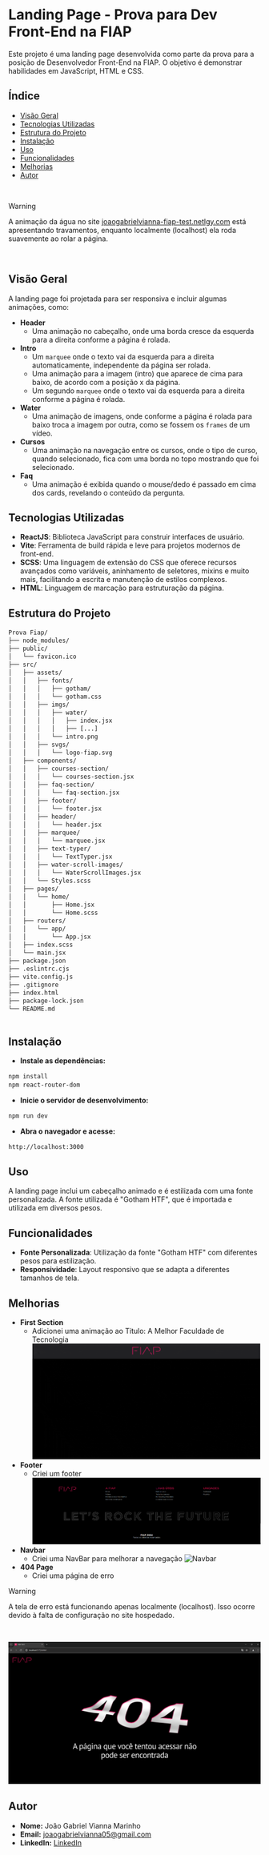 # Landing Page - Prova para Dev Front-End na FIAP

Este projeto é uma landing page desenvolvida como parte da prova para a posição de Desenvolvedor Front-End na FIAP. O objetivo é demonstrar habilidades em JavaScript, HTML e CSS.

## Índice

- [Visão Geral](#visão-geral)
- [Tecnologias Utilizadas](#tecnologias-utilizadas)
- [Estrutura do Projeto](#estrutura-do-projeto)
- [Instalação](#instalação)
- [Uso](#uso)
- [Funcionalidades](#funcionalidades)
- [Melhorias](#melhorias)
- [Autor](#autor)
<br/>

> [!WARNING]  
> A animação da água no site [joaogabrielvianna-fiap-test.netlgy.com](https://joaogabrielvianna-fiap-test.netlify.app/) está apresentando travamentos, enquanto localmente (localhost) ela roda suavemente ao rolar a página.
<br/>

## Visão Geral

A landing page foi projetada para ser responsiva e incluir algumas animações, como:

- **Header**
  - Uma animação no cabeçalho, onde uma borda cresce da esquerda para a direita conforme a página é rolada.
- **Intro**
  - Um `marquee` onde o texto vai da esquerda para a direita automaticamente, independente da página ser rolada.
  - Uma animação para a imagem (intro) que aparece de cima para baixo, de acordo com a posição x da página.
  - Um segundo `marquee` onde o texto vai da esquerda para a direita conforme a página é rolada.
- **Water**
  - Uma animação de imagens, onde conforme a página é rolada para baixo troca a imagem por outra, como se fossem os `frames` de um vídeo.
- **Cursos**
  - Uma animação na navegação entre os cursos, onde o tipo de curso, quando selecionado, fica com uma borda no topo mostrando que foi selecionado.
- **Faq**
  - Uma animação é exibida quando o mouse/dedo é passado em cima dos cards, revelando o conteúdo da pergunta.

## Tecnologias Utilizadas

- **ReactJS**: Biblioteca JavaScript para construir interfaces de usuário.
- **Vite**: Ferramenta de build rápida e leve para projetos modernos de front-end.
- **SCSS**: Uma linguagem de extensão do CSS que oferece recursos avançados como variáveis, aninhamento de seletores, mixins e muito mais, facilitando a escrita e manutenção de estilos complexos.
- **HTML**: Linguagem de marcação para estruturação da página.

## Estrutura do Projeto

```plaintext
Prova Fiap/
├── node_modules/
├── public/
│   └── favicon.ico
├── src/
│   ├── assets/
│   │   ├── fonts/
│   │   │   ├── gotham/
│   │   │   └── gotham.css
│   │   ├── imgs/
│   │   │   ├── water/
│   │   │   │   ├── index.jsx
│   │   │   │   ├── [...]
│   │   │   └── intro.png
│   │   ├── svgs/
│   │   │   └── logo-fiap.svg
│   ├── components/
│   │   ├── courses-section/
│   │   │   └── courses-section.jsx
│   │   ├── faq-section/
│   │   │   └── faq-section.jsx
│   │   ├── footer/
│   │   │   └── footer.jsx
│   │   ├── header/
│   │   │   └── header.jsx
│   │   ├── marquee/
│   │   │   └── marquee.jsx
│   │   ├── text-typer/
│   │   │   └── TextTyper.jsx
│   │   ├── water-scroll-images/
│   │   │   └── WaterScrollImages.jsx
│   │   └── Styles.scss
│   ├── pages/
│   │   └── home/
│   │       ├── Home.jsx
│   │       └── Home.scss
│   ├── routers/
│   │   └── app/
│   │       └── App.jsx
│   ├── index.scss
│   └── main.jsx
├── package.json
├── .eslintrc.cjs
├── vite.config.js
├── .gitignore
├── index.html
├── package-lock.json
└── README.md


```


## Instalação
- **Instale as dependências:**
```bash
npm install
npm react-router-dom
```

- **Inicie o servidor de desenvolvimento:**
```bash
npm run dev
```

- **Abra o navegador e acesse:**
```bash
http://localhost:3000
```

## Uso

A landing page inclui um cabeçalho animado e é estilizada com uma fonte personalizada. A fonte utilizada é "Gotham HTF", que é importada e utilizada em diversos pesos.

## Funcionalidades

- **Fonte Personalizada**: Utilização da fonte "Gotham HTF" com diferentes pesos para estilização.
- **Responsividade**: Layout responsivo que se adapta a diferentes tamanhos de tela.

## Melhorias
- **First Section**
  - Adicionei uma animação ao Título: A Melhor Faculdade de Tecnologia 
  ![FirstSection](./images/first-section.gif)
- **Footer**
  - Criei um footer 
  ![Footer](./images/footer-image.png)
- **Navbar**
  - Criei uma NavBar para melhorar a navegação
  ![Navbar](./images/navbar.gif)
- **404 Page**
  - Criei uma página de erro
> [!WARNING]  
> A tela de erro está funcionando apenas localmente (localhost). Isso ocorre devido à falta de configuração no site hospedado.
<br/>

  ![ErrorPage](./images/error-page.png)

## Autor

- **Nome:** João Gabriel Vianna Marinho
- **Email:** joaogabrielvianna05@gmail.com
- **LinkedIn:** [LinkedIn](www.linkedin.com/in/joão-gabriel-vianna-9439ba288/)
